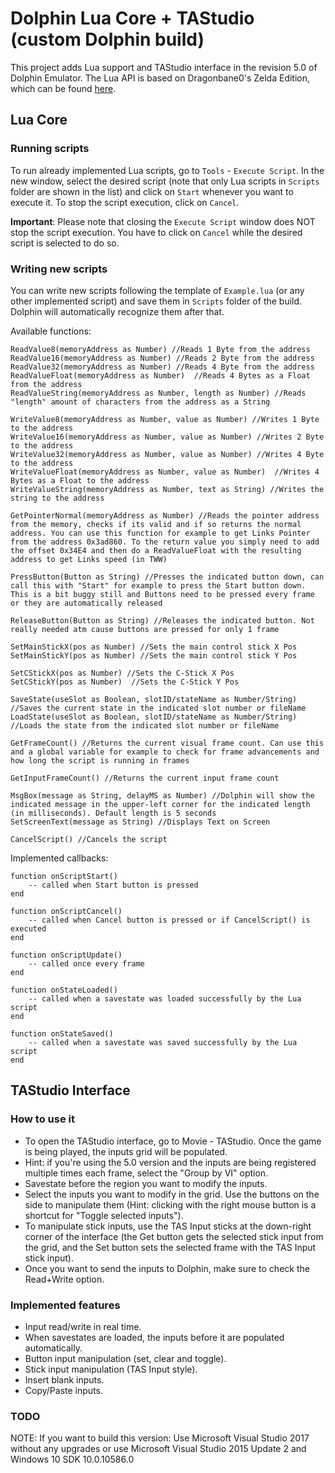 # Dolphin Lua Core + TAStudio (custom Dolphin build)

This project adds Lua support and TAStudio interface in the revision 5.0 of Dolphin Emulator. The Lua API is based on Dragonbane0's Zelda Edition, which can be found [here](https://github.com/dragonbane0/dolphin).

## Lua Core

### Running scripts

To run already implemented Lua scripts, go to `Tools` - `Execute Script`. In the new window, select the desired script (note that only Lua scripts in `Scripts` folder are shown in the list) and click on `Start` whenever you want to execute it. To stop the script execution, click on `Cancel`.

**Important**: Please note that closing the `Execute Script` window does NOT stop the script execution. You have to click on `Cancel` while the desired script is selected to do so.

### Writing new scripts

You can write new scripts following the template of `Example.lua` (or any other implemented script) and save them in `Scripts` folder of the build. Dolphin will automatically recognize them after that.

Available functions:

```
ReadValue8(memoryAddress as Number) //Reads 1 Byte from the address
ReadValue16(memoryAddress as Number) //Reads 2 Byte from the address
ReadValue32(memoryAddress as Number) //Reads 4 Byte from the address
ReadValueFloat(memoryAddress as Number)  //Reads 4 Bytes as a Float from the address
ReadValueString(memoryAddress as Number, length as Number) //Reads "length" amount of characters from the address as a String

WriteValue8(memoryAddress as Number, value as Number) //Writes 1 Byte to the address
WriteValue16(memoryAddress as Number, value as Number) //Writes 2 Byte to the address
WriteValue32(memoryAddress as Number, value as Number) //Writes 4 Byte to the address
WriteValueFloat(memoryAddress as Number, value as Number)  //Writes 4 Bytes as a Float to the address
WriteValueString(memoryAddress as Number, text as String) //Writes the string to the address

GetPointerNormal(memoryAddress as Number) //Reads the pointer address from the memory, checks if its valid and if so returns the normal address. You can use this function for example to get Links Pointer from the address 0x3ad860. To the return value you simply need to add the offset 0x34E4 and then do a ReadValueFloat with the resulting address to get Links speed (in TWW)

PressButton(Button as String) //Presses the indicated button down, can call this with "Start" for example to press the Start button down. This is a bit buggy still and Buttons need to be pressed every frame or they are automatically released

ReleaseButton(Button as String) //Releases the indicated button. Not really needed atm cause buttons are pressed for only 1 frame

SetMainStickX(pos as Number) //Sets the main control stick X Pos
SetMainStickY(pos as Number) //Sets the main control stick Y Pos

SetCStickX(pos as Number) //Sets the C-Stick X Pos
SetCStickY(pos as Number)  //Sets the C-Stick Y Pos

SaveState(useSlot as Boolean, slotID/stateName as Number/String) //Saves the current state in the indicated slot number or fileName
LoadState(useSlot as Boolean, slotID/stateName as Number/String) //Loads the state from the indicated slot number or fileName

GetFrameCount() //Returns the current visual frame count. Can use this and a global variable for example to check for frame advancements and how long the script is running in frames

GetInputFrameCount() //Returns the current input frame count

MsgBox(message as String, delayMS as Number) //Dolphin will show the indicated message in the upper-left corner for the indicated length (in milliseconds). Default length is 5 seconds
SetScreenText(message as String) //Displays Text on Screen

CancelScript() //Cancels the script
```

Implemented callbacks:

```
function onScriptStart()
    -- called when Start button is pressed
end

function onScriptCancel()
    -- called when Cancel button is pressed or if CancelScript() is executed
end

function onScriptUpdate()
	-- called once every frame
end

function onStateLoaded()
	-- called when a savestate was loaded successfully by the Lua script
end

function onStateSaved()
	-- called when a savestate was saved successfully by the Lua script
end
```

## TAStudio Interface

### How to use it

* To open the TAStudio interface, go to Movie - TAStudio. Once the game is being played, the inputs grid will be populated.
* Hint: if you're using the 5.0 version and the inputs are being registered multiple times each frame, select the "Group by VI" option.
* Savestate before the region you want to modify the inputs.
* Select the inputs you want to modify in the grid. Use the buttons on the side to manipulate them (Hint: clicking with the right mouse button is a shortcut for "Toggle selected inputs").
* To manipulate stick inputs, use the TAS Input sticks at the down-right corner of the interface (the Get button gets the selected stick input from the grid, and the Set button sets the selected frame with the TAS Input stick input).
* Once you want to send the inputs to Dolphin, make sure to check the Read+Write option.

### Implemented features

* Input read/write in real time.
* When savestates are loaded, the inputs before it are populated automatically.
* Button input manipulation (set, clear and toggle).
* Stick input manipulation (TAS Input style).
* Insert blank inputs.
* Copy/Paste inputs.

### TODO

NOTE: If you want to build this version: Use Microsoft Visual Studio 2017 without any upgrades or use Microsoft Visual Studio 2015 Update 2 and Windows 10 SDK 10.0.10586.0
